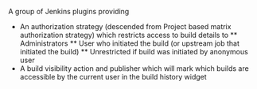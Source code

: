 A group of Jenkins plugins providing

* An authorization strategy (descended from Project based matrix authorization strategy) which restricts access to build details to 
** Administrators
** User who initiated the build (or upstream job that initiated the build)
** Unrestricted if build was initiated by anonymous user
* A build visibility action and publisher which will mark which builds are accessible by the current user in the build history widget